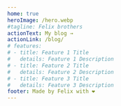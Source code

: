```yaml
---
home: true
heroImage: /hero.webp
#tagline: Felix brothers
actionText: My blog →
actionLink: /blog/
# features:
# - title: Feature 1 Title
#   details: Feature 1 Description
# - title: Feature 2 Title
#   details: Feature 2 Description
# - title: Feature 3 Title
#   details: Feature 3 Description
footer: Made by Felix with ❤️
---
```


